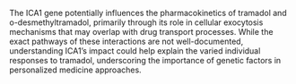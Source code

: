 The ICA1 gene potentially influences the pharmacokinetics of tramadol and o-desmethyltramadol, primarily through its role in cellular exocytosis mechanisms that may overlap with drug transport processes. While the exact pathways of these interactions are not well-documented, understanding ICA1’s impact could help explain the varied individual responses to tramadol, underscoring the importance of genetic factors in personalized medicine approaches.